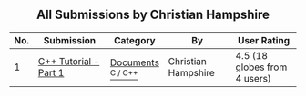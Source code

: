 ﻿<div align="center">

## All Submissions by Christian Hampshire

</div>

No.  | Submission | Category | By   | User Rating
---- | ---------- | -------- | ---- | -----------
1 | [C\+\+ Tutorial \- Part 1<br />](https://github.com/Planet-Source-Code/christian-hampshire-c-tutorial-part-1__3-4366) | [Documents<br /><sup>C / C++</sup>](../ByCategory/documents__3-27.md) | Christian Hampshire | 4.5 (18 globes from 4 users)
